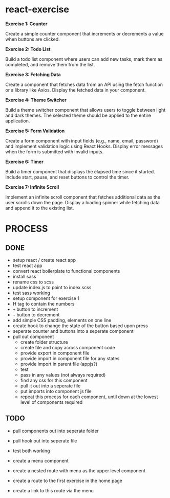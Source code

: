 # react-exercise

**Exercise 1: Counter**

Create a simple counter component that increments or decrements a value when buttons are clicked.

**Exercise 2: Todo List**

Build a todo list component where users can add new tasks, mark them as completed, and remove them from the list.

**Exercise 3: Fetching Data**

Create a component that fetches data from an API using the fetch function or a library like Axios. Display the fetched data in your component.

**Exercise 4: Theme Switcher**

Build a theme switcher component that allows users to toggle between light and dark themes. The selected theme should be applied to the entire application.

**Exercise 5: Form Validation**

Create a form component with input fields (e.g., name, email, password) and implement validation logic using React Hooks. Display error messages when the form is submitted with invalid inputs.

**Exercise 6: Timer**

Build a timer component that displays the elapsed time since it started. Include start, pause, and reset buttons to control the timer.

**Exercise 7: Infinite Scroll**

Implement an infinite scroll component that fetches additional data as the user scrolls down the page. Display a loading spinner while fetching data and append it to the existing list.

# PROCESS

## DONE
- setup react / create react app
- test react app
- convert react boilerplate to functional components
- install sass
- rename css to scss
- update index.js to point to index.scss
- test sass working
- setup component for exercise 1
- H tag to contain the numbers
- `+` button to increment
- `-` button to decrement
- add simple CSS padding, elements on one line
- create hook to change the state of the button based upon press
- seperate counter and buttons into a seperate component
- pull out component
    - create folder structure
    - create file and copy across component code
    - provide export in component file
    - provide import in component file for any states
    - provide import in parent file (appjs?)
    - test
    - pass in any values (not always required)
    - find any css for this component
    - pull it out into a seperate file
    - put imports into component js file
    - repeat this process for each component, until down at the lowest level of components required

## TODO
- pull components out into seperate folder
- pull hook out into seperate file
- test both working



- create a menu component
- create a nested route with menu as the upper level component
- create a route to the first exercise in the home page
- create a link to this route via the menu

